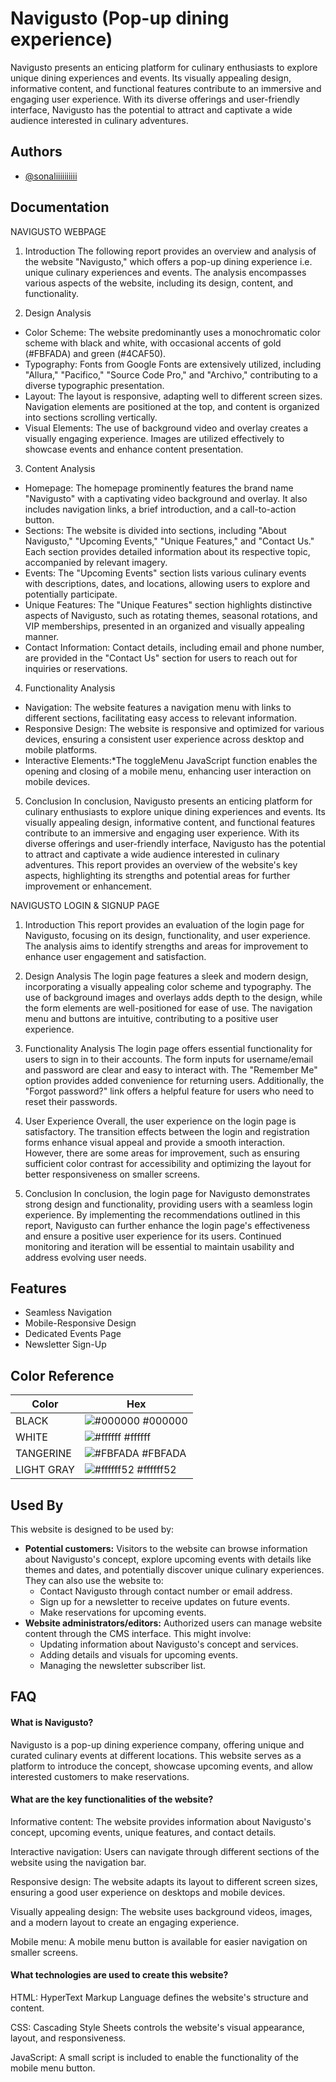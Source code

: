 
#   Navigusto (Pop-up dining experience)

Navigusto presents an enticing platform for culinary enthusiasts to explore unique dining experiences and events. Its visually appealing design, informative content, and functional features contribute to an immersive and engaging user experience. With its diverse offerings and user-friendly interface, Navigusto has the potential to attract and captivate a wide audience interested in culinary adventures.


## Authors

- [@sonaliiiiiiiiii](https://github.com/sonaliiiiiiiiii)


## Documentation

NAVIGUSTO WEBPAGE
1. Introduction
The following report provides an overview and analysis of the website "Navigusto," which offers a pop-up dining experience i.e. unique culinary experiences and events. The analysis encompasses various aspects of the website, including its design, content, and functionality.

2. Design Analysis
- Color Scheme: The website predominantly uses a monochromatic color scheme with black and white, with occasional accents of gold (#FBFADA) and green (#4CAF50).
- Typography: Fonts from Google Fonts are extensively utilized, including "Allura," "Pacifico," "Source Code Pro," and "Archivo," contributing to a diverse typographic presentation.
- Layout: The layout is responsive, adapting well to different screen sizes. Navigation elements are positioned at the top, and content is organized into sections scrolling vertically.
- Visual Elements: The use of background video and overlay creates a visually engaging experience. Images are utilized effectively to showcase events and enhance content presentation.

3. Content Analysis
- Homepage: The homepage prominently features the brand name "Navigusto" with a captivating video background and overlay. It also includes navigation links, a brief introduction, and a call-to-action button.
- Sections: The website is divided into sections, including "About Navigusto," "Upcoming Events," "Unique Features," and "Contact Us." Each section provides detailed information about its respective topic, accompanied by relevant imagery.
- Events: The "Upcoming Events" section lists various culinary events with descriptions, dates, and locations, allowing users to explore and potentially participate.
- Unique Features: The "Unique Features" section highlights distinctive aspects of Navigusto, such as rotating themes, seasonal rotations, and VIP memberships, presented in an organized and visually appealing manner.
- Contact Information: Contact details, including email and phone number, are provided in the "Contact Us" section for users to reach out for inquiries or reservations.

4. Functionality Analysis
- Navigation: The website features a navigation menu with links to different sections, facilitating easy access to relevant information.
- Responsive Design: The website is responsive and optimized for various devices, ensuring a consistent user experience across desktop and mobile platforms.
- Interactive Elements:*The toggleMenu JavaScript function enables the opening and closing of a mobile menu, enhancing user interaction on mobile devices.

5. Conclusion
In conclusion, Navigusto presents an enticing platform for culinary enthusiasts to explore unique dining experiences and events. Its visually appealing design, informative content, and functional features contribute to an immersive and engaging user experience. With its diverse offerings and user-friendly interface, Navigusto has the potential to attract and captivate a wide audience interested in culinary adventures.
This report provides an overview of the website's key aspects, highlighting its strengths and potential areas for further improvement or enhancement.

NAVIGUSTO LOGIN & SIGNUP PAGE

1. Introduction
This report provides an evaluation of the login page for Navigusto, focusing on its design, functionality, and user experience. The analysis aims to identify strengths and areas for improvement to enhance user engagement and satisfaction.

2. Design Analysis
The login page features a sleek and modern design, incorporating a visually appealing color scheme and typography. The use of background images and overlays adds depth to the design, while the form elements are well-positioned for ease of use. The navigation menu and buttons are intuitive, contributing to a positive user experience.

3. Functionality Analysis
The login page offers essential functionality for users to sign in to their accounts. The form inputs for username/email and password are clear and easy to interact with. The "Remember Me" option provides added convenience for returning users. Additionally, the "Forgot password?" link offers a helpful feature for users who need to reset their passwords.

4. User Experience
Overall, the user experience on the login page is satisfactory. The transition effects between the login and registration forms enhance visual appeal and provide a smooth interaction. However, there are some areas for improvement, such as ensuring sufficient color contrast for accessibility and optimizing the layout for better responsiveness on smaller screens.

5. Conclusion
In conclusion, the login page for Navigusto demonstrates strong design and functionality, providing users with a seamless login experience. By implementing the recommendations outlined in this report, Navigusto can further enhance the login page's effectiveness and ensure a positive user experience for its users. Continued monitoring and iteration will be essential to maintain usability and address evolving user needs.



## Features

- Seamless Navigation
- Mobile-Responsive Design
- Dedicated Events Page
- Newsletter Sign-Up

## Color Reference


| Color             | Hex                                                                |
| ----------------- | ------------------------------------------------------------------ |
| BLACK | ![#000000](https://via.placeholder.com/10/0a192f?text=+) #000000 |
| WHITE| ![#ffffff](https://via.placeholder.com/10/ffffff?text=+) #ffffff |
| TANGERINE | ![#FBFADA](https://via.placeholder.com/10/FBFADA?text=+) #FBFADA |
| LIGHT GRAY | ![#ffffff52](https://via.placeholder.com/10/ffffff52?text=+) #ffffff52 |




## Used By

This website is designed to be used by:

* **Potential customers:** Visitors to the website can browse information about Navigusto's concept, explore upcoming events with details like themes and dates, and potentially discover unique culinary experiences. They can also use the website to:
    * Contact Navigusto through contact number or email address.
    * Sign up for a newsletter to receive updates on future events.
    * Make reservations for upcoming events.
* **Website administrators/editors:** Authorized users can manage website content through the CMS interface. This might involve:
    * Updating information about Navigusto's concept and services.
    * Adding details and visuals for upcoming events.
    * Managing the newsletter subscriber list.





## FAQ

#### What is Navigusto?

Navigusto is a pop-up dining experience company, offering unique and curated culinary events at different locations. This website serves as a platform to introduce the concept, showcase upcoming events, and allow interested customers to make reservations.

#### What are the key functionalities of the website?

Informative content: The website provides information about Navigusto's concept, upcoming events, unique features, and contact details.

Interactive navigation: Users can navigate through different sections of the website using the navigation bar.

Responsive design: The website adapts its layout to different screen sizes, ensuring a good user experience on desktops and mobile devices.

Visually appealing design: The website uses background videos, images, and a modern layout to create an engaging experience.

Mobile menu: A mobile menu button is available for easier navigation on smaller screens.

#### What technologies are used to create this website?

HTML: HyperText Markup Language defines the website's structure and content.

CSS: Cascading Style Sheets controls the website's visual appearance, layout, and responsiveness.

JavaScript: A small script is included to enable the functionality of the mobile menu button.



